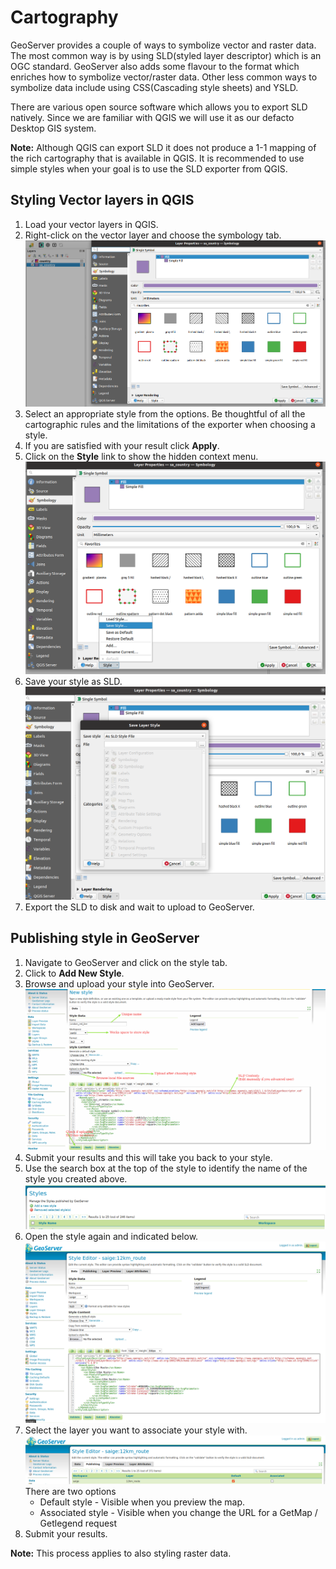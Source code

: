 # Cartography

GeoServer provides a couple of ways to symbolize vector and raster data. The most
common way is by using SLD(styled layer descriptor) which is an OGC standard.
GeoServer also adds some flavour to the format which enriches how to symbolize vector/raster
data. Other less common ways to symbolize data include using CSS(Cascading style sheets) and YSLD.

There are various open source software which allows you to export SLD natively. Since we are
familiar with QGIS we will use it as our defacto Desktop GIS system. 

**Note:** Although QGIS can export SLD it does not produce a 1-1 mapping of the rich
cartography that is available in QGIS. It is recommended to use simple styles when your goal
is to use the SLD exporter from QGIS.

## Styling Vector layers in QGIS

1) Load your vector layers in QGIS.
2) Right-click on the vector layer and choose the symbology tab.
    ![symbology.png](img/symbology-tab.png)
3) Select an appropriate style from the options. Be thoughtful of all the 
cartographic rules and the limitations of the exporter when choosing a style.
4) If you are satisfied with your result click **Apply**.
5) Click on the **Style** link to show the hidden context menu.
    ![style-layer.png](img/save-style.png)
6) Save your style as SLD.
    ![save-sld.png](img/save-style-sld.png)
7) Export the SLD to disk and wait to upload to GeoServer.

## Publishing style in GeoServer

1) Navigate to GeoServer and click on the style tab.
2) Click to **Add New Style**.
3) Browse and upload your style into GeoServer.
    ![upload-style.png](img/upload-style.png)
4) Submit your results and this will take you back to your style. 
5) Use the search box at the top of the style to identify the name of the style you created above.
    ![search-style.png](img/search-style.png)
6) Open the style again and indicated below.
    ![open-style-tab-again.png](img/style-tab-opening.png)
7) Select the layer you want to associate your style with. 
    ![associated-style.png](img/association-style.png)
    There are two options 
    * Default style - Visible when you preview the map.
    * Associated style - Visible when you change the URL for a GetMap / Getlegend request
8) Submit your results.

**Note:** This process applies to also styling raster data.